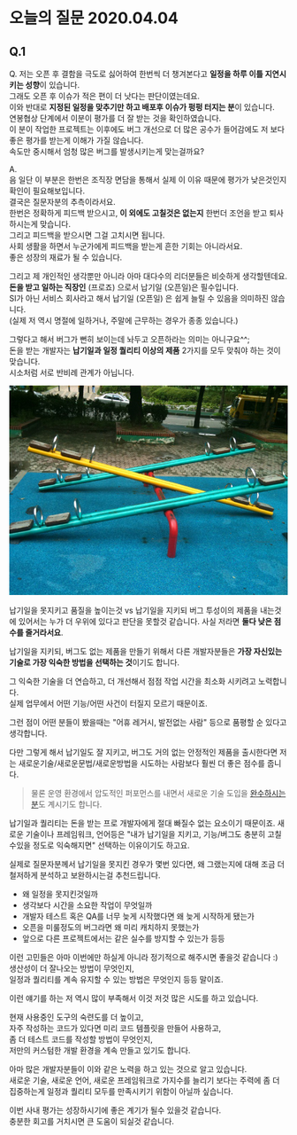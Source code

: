 # 오늘의 질문 2020.04.04


## Q.1


Q. 저는 오픈 후 결함을 극도로 싫어하여 한번씩 더 챙겨본다고 **일정을 하루 이틀 지연시키는 성향**이 있습니다.  
그래도 오픈 후 이슈가 적은 편이 더 낫다는 판단이였는데요.  
이와 반대로 **지정된 일정을 맞추기만 하고 배포후 이슈가 펑펑 터지는 분**이 있습니다.  
연봉협상 단계에서 이분이 평가를 더 잘 받는 것을 확인하였습니다.  
이 분이 작업한 프로젝트는 이후에도 버그 개선으로 더 많은 공수가 들어감에도 저 보다 좋은 평가를 받는게 이해가 가질 않습니다.  
속도만 중시해서 엄청 많은 버그를 발생시키는게 맞는걸까요?  
  
A.  
음 일단 이 부분은 한번은 조직장 면담을 통해서 실제 이 이유 때문에 평가가 낮은것인지 확인이 필요해보입니다.  
결국은 질문자분의 추측이라서요.  
한번은 정확하게 피드백 받으시고, **이 외에도 고칠것은 없는지** 한번더 조언을 받고 퇴사하시는게 맞습니다.  
그리고 피드백을 받으시면 그걸 고치시면 됩니다.  
사회 생활을 하면서 누군가에게 피드백을 받는게 흔한 기회는 아니라서요.  
좋은 성장의 재료가 될 수 있습니다.  
  
그리고 제 개인적인 생각뿐만 아니라 아마 대다수의 리더분들은 비슷하게 생각할텐데요.  
**돈을 받고 일하는 직장인** (프로죠) 으로서 납기일 (오픈일)은 필수입니다.  
SI가 아닌 서비스 회사라고 해서 납기일 (오픈일) 은 쉽게 늘릴 수 있음을 의미하진 않습니다.  
(실제 저 역시 명절에 일하거나, 주말에 근무하는 경우가 종종 있습니다.)  
  
그렇다고 해서 버그가 뻔히 보이는데 놔두고 오픈하라는 의미는 아니구요^^;  
돈을 받는 개발자는 **납기일과 일정 퀄리티 이상의 제품** 2가지를 모두 맞춰야 하는 것이 맞습니다.  
시소처럼 서로 반비례 관계가 아닙니다.  

![1](./images/1.jpg)
  
납기일을 못지키고 품질을 높이는것 vs 납기일을 지키되 버그 투성이의 제품을 내는것에 있어서는 누가 더 우위에 있다고 판단을 못할것 같습니다.
사실 저라면 **둘다 낮은 점수를 줄거라서요**.  
  
납기일을 지키되, 버그도 없는 제품을 만들기 위해서 다른 개발자분들은 **가장 자신있는 기술로 가장 익숙한 방법을 선택하는 것**이기도 합니다.  
  
그 익숙한 기술을 더 연습하고, 더 개선해서 점점 작업 시간을 최소화 시키려고 노력합니다.  
실제 업무에서 어떤 기능/어떤 사건이 터질지 모르기 때문이죠.  
  
그런 점이 어떤 분들이 봤을때는 "어휴 레거시, 발전없는 사람" 등으로 품평할 순 있다고 생각합니다.  
  
다만 그렇게 해서 납기일도 잘 지키고, 버그도 거의 없는 안정적인 제품을 출시한다면 저는 새로운기술/새로운문법/새로운방법을 시도하는 사람보다 훨씬 더 좋은 점수를 줍니다.

> 물론 운영 환경에서 압도적인 퍼포먼스를 내면서 새로운 기술 도입을 [완수하시는 분](https://www.facebook.com/zipkyh/posts/2885914414802258)도 계시기도 합니다.

납기일과 퀄리티는 돈을 받는 프로 개발자에게 절대 빠질수 없는 요소이기 때문이죠.
새로운 기술이나 프레임워크, 언어등은 "내가 납기일을 지키고, 기능/버그도 충분히 고칠수있을 정도로 익숙해지면" 선택하는 이유이기도 하고요.  
  
실제로 질문자분께서 납기일을 못지킨 경우가 몇번 있다면, 왜 그랬는지에 대해 조금 더 철저하게 분석하고 보완하시는걸 추천드립니다.

* 왜 일정을 못지킨것일까
* 생각보다 시간을 소요한 작업이 무엇일까
* 개발자 테스트 혹은 QA를 너무 늦게 시작했다면 왜 늦게 시작하게 됐는가
* 오픈을 미룰정도의 버그라면 왜 미리 캐치하지 못했는가
* 앞으로 다른 프로젝트에서는 같은 실수를 방지할 수 있는가 등등

이런 고민들은 아마 이번에만 하실게 아니라 정기적으로 해주시면 좋을것 같습니다 :)  
생산성이 더 잘나오는 방법이 무엇인지,  
일정과 퀄리티를 계속 유지할 수 있는 방법은 무엇인지 등등 말이죠.  
  
이런 얘기를 하는 저 역시 많이 부족해서 이것 저것 많은 시도를 하고 있습니다.  
  
현재 사용중인 도구의 숙련도를 더 높이고,  
자주 작성하는 코드가 있다면 미리 코드 템플릿을 만들어 사용하고,  
좀 더 테스트 코드를 작성할 방법이 무엇인지,  
저만의 커스텀한 개발 환경을 계속 만들고 있기도 합니다.  
  
아마 많은 개발자분들이 이와 같은 노력을 하고 있는 것으로 알고 있습니다.  
새로운 기술, 새로운 언어, 새로운 프레임워크로 가지수를 늘리기 보다는 주력에 좀 더 집중하는게 일정과 퀄리티 모두를 만족시키기 위함이 아닐까 싶습니다.  
  
이번 사내 평가는 성장하시기에 좋은 계기가 될수 있을것 같습니다.  
충분한 회고를 거치시면 큰 도움이 되실것 같습니다.